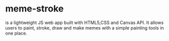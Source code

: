 # meme-stroke

is a lightweight JS web app built with HTML5,CSS and Canvas API.
It allows users to paint, stroke, draw and make memes with a simple painting tools in one place.

